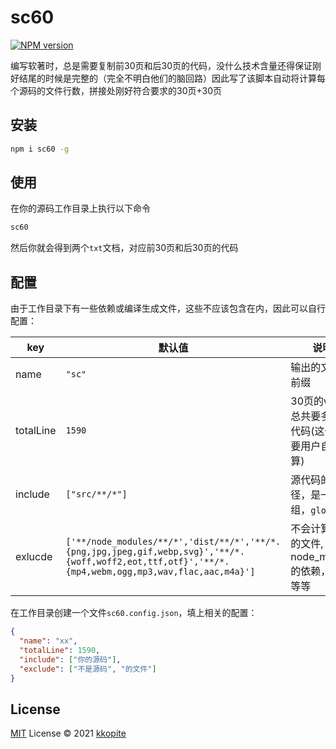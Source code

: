 # sc60

[![NPM version](https://img.shields.io/npm/v/sc60?color=a1b858&label=)](https://www.npmjs.com/package/sc60)

编写软著时，总是需要复制前30页和后30页的代码，没什么技术含量还得保证刚好结尾的时候是完整的（完全不明白他们的脑回路）因此写了该脚本自动将计算每个源码的文件行数，拼接处刚好符合要求的30页+30页

## 安装

```bash
npm i sc60 -g
```

## 使用

在你的源码工作目录上执行以下命令

```bash
sc60
```
然后你就会得到两个`txt`文档，对应前30页和后30页的代码

## 配置

由于工作目录下有一些依赖或编译生成文件，这些不应该包含在内，因此可以自行配置：

|key|默认值|说明|
|--|--|--|
|name|`"sc"`|输出的文件名前缀|
|totalLine|`1590`|30页的word总共要多少行代码(这个需要用户自行计算)|
|include|`["src/**/*"]`|源代码的路径，是一个数组，`glob`匹配|
|exlucde|`['**/node_modules/**/*','dist/**/*','**/*.{png,jpg,jpeg,gif,webp,svg}','**/*.{woff,woff2,eot,ttf,otf}','**/*.{mp4,webm,ogg,mp3,wav,flac,aac,m4a}']`|不会计算在内的文件, 例如node_module的依赖，图片等等|

在工作目录创建一个文件`sc60.config.json`，填上相关的配置：

```json
{
  "name": "xx",
  "totalLine": 1590,
  "include": ["你的源码"],
  "exclude": ["不是源码", "的文件"]
}
```



## License

[MIT](./LICENSE) License © 2021 [kkopite](https://github.com/action-hong)
